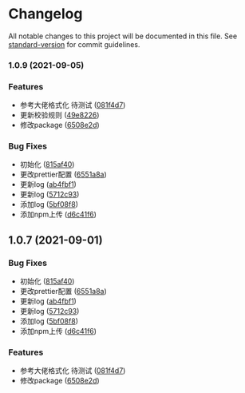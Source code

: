 # Changelog

All notable changes to this project will be documented in this file. See [standard-version](https://github.com/conventional-changelog/standard-version) for commit guidelines.

### 1.0.9 (2021-09-05)


### Features

* 参考大佬格式化 待测试 ([081f4d7](https://github.com/mkRui/Mor-lint/commit/081f4d7d4654df8c5e6f0524efe7dd950dc2099b))
* 更新校验规则 ([49e8226](https://github.com/mkRui/Mor-lint/commit/49e8226c2613a941be109a7c20eb3674dcd3a729))
* 修改package ([6508e2d](https://github.com/mkRui/Mor-lint/commit/6508e2d3b30896180c306684aa9819d86d7a1e4a))


### Bug Fixes

* 初始化 ([815af40](https://github.com/mkRui/Mor-lint/commit/815af401e6a3070f33fcac3606a69dcd41fea56b))
* 更改prettier配置 ([6551a8a](https://github.com/mkRui/Mor-lint/commit/6551a8ac75890fa06061984e3939e24a4602d823))
* 更新log ([ab4fbf1](https://github.com/mkRui/Mor-lint/commit/ab4fbf156167262984f700f9459ee07a4263ea2a))
* 更新log ([5712c93](https://github.com/mkRui/Mor-lint/commit/5712c93179c96827824ebfe3efb0fcfba0fde532))
* 添加log ([5bf08f8](https://github.com/mkRui/Mor-lint/commit/5bf08f899e23a706e50e173046500c01b2416ffc))
* 添加npm上传 ([d6c41f6](https://github.com/mkRui/Mor-lint/commit/d6c41f6ad865d495688801f97fc991333aded9b1))

## 1.0.7 (2021-09-01)


### Bug Fixes

* 初始化 ([815af40](https://github.com/mkRui/Mor-lint/commit/815af401e6a3070f33fcac3606a69dcd41fea56b))
* 更改prettier配置 ([6551a8a](https://github.com/mkRui/Mor-lint/commit/6551a8ac75890fa06061984e3939e24a4602d823))
* 更新log ([ab4fbf1](https://github.com/mkRui/Mor-lint/commit/ab4fbf156167262984f700f9459ee07a4263ea2a))
* 更新log ([5712c93](https://github.com/mkRui/Mor-lint/commit/5712c93179c96827824ebfe3efb0fcfba0fde532))
* 添加log ([5bf08f8](https://github.com/mkRui/Mor-lint/commit/5bf08f899e23a706e50e173046500c01b2416ffc))
* 添加npm上传 ([d6c41f6](https://github.com/mkRui/Mor-lint/commit/d6c41f6ad865d495688801f97fc991333aded9b1))


### Features

* 参考大佬格式化 待测试 ([081f4d7](https://github.com/mkRui/Mor-lint/commit/081f4d7d4654df8c5e6f0524efe7dd950dc2099b))
* 修改package ([6508e2d](https://github.com/mkRui/Mor-lint/commit/6508e2d3b30896180c306684aa9819d86d7a1e4a))
